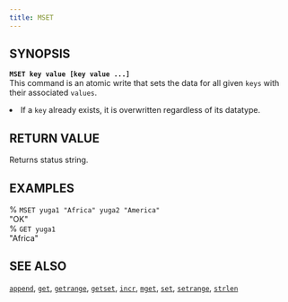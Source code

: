 ```yaml
---
title: MSET
---
```


## SYNOPSIS
<code><b>MSET key value [key value ...]</b></code><br>
This command is an atomic write that sets the data for all given <code>keys</code> with their associated <code>values</code>.

<li>If a <code>key</code> already exists, it is overwritten regardless of its datatype.</li>

## RETURN VALUE
Returns status string.

## EXAMPLES
% <code>MSET yuga1 "Africa" yuga2 "America"</code><br>
"OK"<br>
% <code>GET yuga1</code><br>
"Africa"<br>

## SEE ALSO
[`append`](../append/), [`get`](../get/), [`getrange`](../getrange/), [`getset`](../getset/), [`incr`](../incr/), [`mget`](../mget/), [`set`](../set/), [`setrange`](../setrange/), [`strlen`](../strlen/)